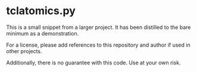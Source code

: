 # tclatomics.py

This is a small snippet from a larger project. It
has been distilled to the bare minimum as a demonstration.

For a license, please add references to this repository
and author if used in other projects.

Additionally, there is no guarantee with this code. Use
at your own risk.

